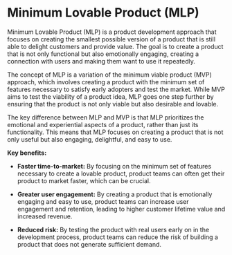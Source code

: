 # Minimum Lovable Product (MLP)

Minimum Lovable Product (MLP) is a product development approach that focuses on creating the smallest possible version of a product that is still able to delight customers and provide value. The goal is to create a product that is not only functional but also emotionally engaging, creating a connection with users and making them want to use it repeatedly.

The concept of MLP is a variation of the minimum viable product (MVP) approach, which involves creating a product with the minimum set of features necessary to satisfy early adopters and test the market. While MVP aims to test the viability of a product idea, MLP goes one step further by ensuring that the product is not only viable but also desirable and lovable.

The key difference between MLP and MVP is that MLP prioritizes the emotional and experiential aspects of a product, rather than just its functionality. This means that MLP focuses on creating a product that is not only useful but also engaging, delightful, and easy to use.

**Key benefits:**

* **Faster time-to-market:** By focusing on the minimum set of features necessary to create a lovable product, product teams can often get their product to market faster, which can be crucial.

* **Greater user engagement:** By creating a product that is emotionally engaging and easy to use, product teams can increase user engagement and retention, leading to higher customer lifetime value and increased revenue.

* **Reduced risk:** By testing the product with real users early on in the development process, product teams can reduce the risk of building a product that does not generate sufficient demand.
